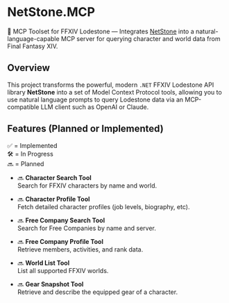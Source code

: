 # NetStone.MCP

🧩 MCP Toolset for FFXIV Lodestone — Integrates [NetStone](https://github.com/xivapi/NetStone) into a natural-language-capable MCP server for querying character and world data from Final Fantasy XIV.

## Overview

This project transforms the powerful, modern `.NET` FFXIV Lodestone API library **NetStone** into a set of Model Context Protocol tools, allowing you to use natural language prompts to query Lodestone data via an MCP-compatible LLM client such as OpenAI or Claude.

## Features (Planned or Implemented)

✅ = Implemented  
🛠️ = In Progress  
🔜 = Planned

- 🔜 **Character Search Tool**  
  Search for FFXIV characters by name and world.

- 🔜 **Character Profile Tool**  
  Fetch detailed character profiles (job levels, biography, etc).

- 🔜 **Free Company Search Tool**  
  Search for Free Companies by name and server.

- 🔜 **Free Company Profile Tool**  
  Retrieve members, activities, and rank data.

- 🔜 **World List Tool**  
  List all supported FFXIV worlds.

- 🔜 **Gear Snapshot Tool**  
  Retrieve and describe the equipped gear of a character.


